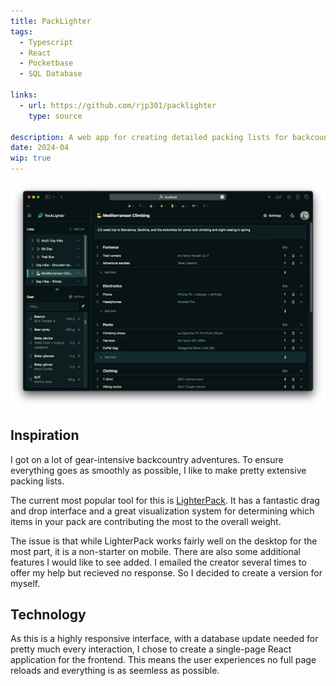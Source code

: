 ```yaml
---
title: PackLighter
tags:
  - Typescript
  - React
  - Pocketbase
  - SQL Database

links:
  - url: https://github.com/rjp301/packlighter
    type: source

description: A web app for creating detailed packing lists for backcountry adventures
date: 2024-04
wip: true
---
```


![main app](./main-app.png)

## Inspiration

I got on a lot of gear-intensive backcountry adventures. To ensure everything goes as smoothly as possible, I like to make pretty extensive packing lists.

The current most popular tool for this is [LighterPack](https://lighterpack.com). It has a fantastic drag and drop interface and a great visualization system for determining which items in your pack are contributing the most to the overall weight.

The issue is that while LighterPack works fairly well on the desktop for the most part, it is a non-starter on mobile. There are also some additional features I would like to see added. I emailed the creator several times to offer my help but recieved no response. So I decided to create a version for myself.

## Technology

As this is a highly responsive interface, with a database update needed for pretty much every interaction, I chose to create a single-page React application for the frontend. This means the user experiences no full page reloads and everything is as seemless as possible.
